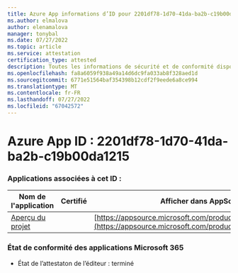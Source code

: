 ```yaml
---
title: Azure App informations d’ID pour 2201df78-1d70-41da-ba2b-c19b00da1215
ms.author: elmalova
author: elenamalova
manager: tonybal
ms.date: 07/27/2022
ms.topic: article
ms.service: attestation
certification_type: attested
description: Toutes les informations de sécurité et de conformité disponibles pour 2201df78-1d70-41da-ba2b-c19b00da1215.
ms.openlocfilehash: fa8a6059f938a49a14d6dc9fa033ab8f328aed1d
ms.sourcegitcommit: 6771e51564baf354398b12cdf2f9eede6a8ce994
ms.translationtype: MT
ms.contentlocale: fr-FR
ms.lasthandoff: 07/27/2022
ms.locfileid: "67042572"
---
```

# <a name="azure-app-id-2201df78-1d70-41da-ba2b-c19b00da1215"></a>Azure App ID : 2201df78-1d70-41da-ba2b-c19b00da1215


### <a name="apps-associated-with-this-id"></a>Applications associées à cet ID :
| **Nom de l'application** | **Certifié** | **Afficher dans AppSource** |
|--------------|---------------|-----------------------|
| [Aperçu du projet](../forward/WA200003171.md) |  | [https://appsource.microsoft.com/product/office/WA200003171](https://appsource.microsoft.com/product/office/WA200003171) |

### <a name="microsoft-365-app-compliance-status"></a>État de conformité des applications Microsoft 365
- État de l’attestaton de l’éditeur : terminé
